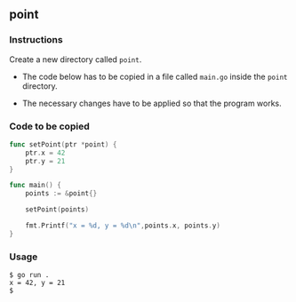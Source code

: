 ## point

### Instructions

Create a new directory called `point`.

- The code below has to be copied in a file called `main.go` inside the `point` directory.

- The necessary changes have to be applied so that the program works.

### Code to be copied

```go
func setPoint(ptr *point) {
	ptr.x = 42
	ptr.y = 21
}

func main() {
	points := &point{}

	setPoint(points)

	fmt.Printf("x = %d, y = %d\n",points.x, points.y)
}
```

### Usage

```console
$ go run .
x = 42, y = 21
$
```
